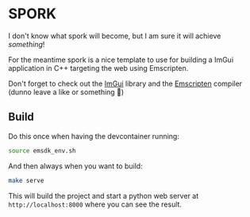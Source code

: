 # SPORK

I don't know what spork will become, but I am sure it will achieve *something*!

For the meantime spork is a nice template to use for building a ImGui application in C++ targeting the web using Emscripten.

Don't forget to check out the [ImGui](https://github.com/ocornut/imgui) library and the [Emscripten](https://emscripten.org/) compiler (dunno leave a like or something 🤔)

## Build

Do this once when having the devcontainer running:

```bash
source emsdk_env.sh
```

And then always when you want to build:

```bash
make serve
```

This will build the project and start a python web server at `http://localhost:8000` where you can see the result.